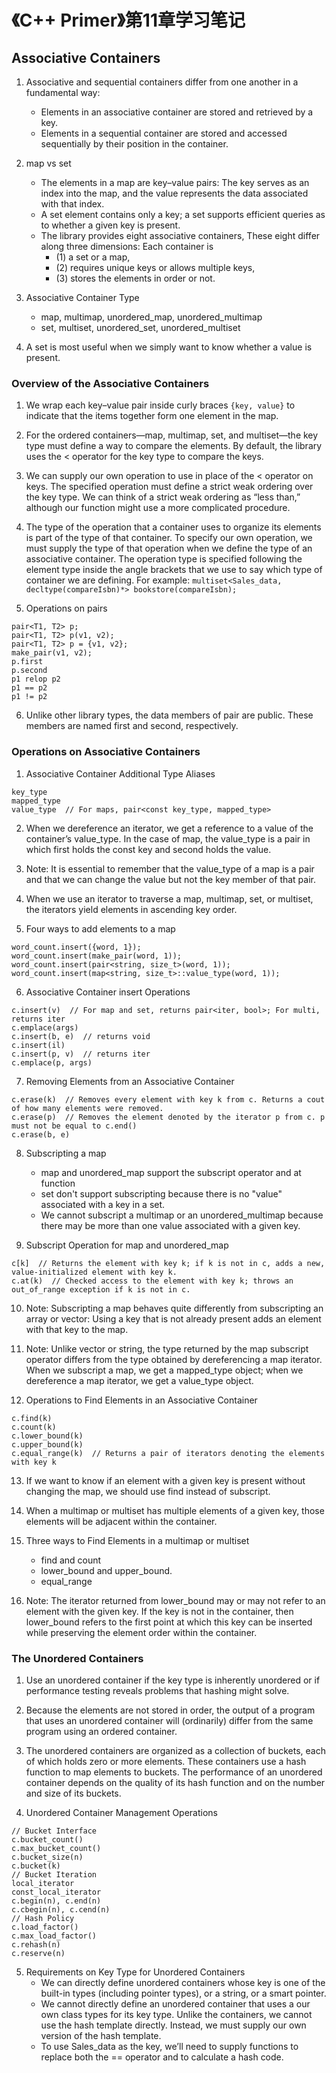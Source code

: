 # 《C++ Primer》第11章学习笔记

## Associative Containers

1. Associative and sequential containers differ from one another in a fundamental way:
    - Elements in an associative container are stored and retrieved by a key. 
    - Elements in a sequential container are stored and accessed sequentially by their position in the container.

2. map vs set
    - The elements in a map are key–value pairs: The key serves as an index into the map, and the value represents the data associated with that index. 
    - A set element contains only a key; a set supports efficient queries as to whether a given key is present.
    - The library provides eight associative containers, These eight differ along three dimensions: Each container is 
        - (1) a set or a map, 
        - (2) requires unique keys or allows multiple keys, 
        - (3) stores the elements in order or not.

3. Associative Container Type
    - map, multimap, unordered_map, unordered_multimap
    - set, multiset, unordered_set, unordered_multiset

4. A set is most useful when we simply want to know whether a value is present.

### Overview of the Associative Containers

1. We wrap each key–value pair inside curly braces `{key, value}` to indicate that the items together form one element in the map.

2. For the ordered containers—map, multimap, set, and multiset—the key type must define a way to compare the elements. By default, the library uses the < operator for the key type to compare the keys. 

3. We can supply our own operation to use in place of the < operator on keys. The specified operation must define a strict weak ordering over the key type. We can think of a strict weak ordering as “less than,” although our function might use a more complicated procedure.

4. The type of the operation that a container uses to organize its elements is part of the type of that container. To specify our own operation, we must supply the type of that operation when we define the type of an associative container. The operation type is specified following the element type inside the angle brackets that we use to say which type of container we are defining. For example: `multiset<Sales_data, decltype(compareIsbn)*> bookstore(compareIsbn);`

5. Operations on pairs
```
pair<T1, T2> p;
pair<T1, T2> p(v1, v2);
pair<T1, T2> p = {v1, v2};
make_pair(v1, v2);
p.first
p.second
p1 relop p2
p1 == p2
p1 != p2
```

6. Unlike other library types, the data members of pair are public. These members are named first and second, respectively.

### Operations on Associative Containers

1. Associative Container Additional Type Aliases
```
key_type
mapped_type
value_type  // For maps, pair<const key_type, mapped_type>
```

2. When we dereference an iterator, we get a reference to a value of the container’s value_type. In the case of map, the value_type is a pair in which first holds the const key and second holds the value.

3. Note: It is essential to remember that the value_type of a map is a pair and that we can change the value but not the key member of that pair.

4. When we use an iterator to traverse a map, multimap, set, or multiset, the iterators yield elements in ascending key order.

5. Four ways to add elements to a map
```
word_count.insert({word, 1});
word_count.insert(make_pair(word, 1));
word_count.insert(pair<string, size_t>(word, 1));
word_count.insert(map<string, size_t>::value_type(word, 1));
```

6. Associative Container insert Operations
```
c.insert(v)  // For map and set, returns pair<iter, bool>; For multi, returns iter
c.emplace(args) 
c.insert(b, e)  // returns void
c.insert(il)
c.insert(p, v)  // returns iter
c.emplace(p, args)
```

7. Removing Elements from an Associative Container
```
c.erase(k)  // Removes every element with key k from c. Returns a cout of how many elements were removed.
c.erase(p)  // Removes the element denoted by the iterator p from c. p must not be equal to c.end()
c.erase(b, e)
```

8. Subscripting a map
    - map and unordered_map support the subscript operator and at function
    - set don't support subscripting because there is no "value" associated with a key in a set.
    - We cannot subscript a multimap or an unordered_multimap because there may be more than one value associated with a given key.

9. Subscript Operation for map and unordered_map
```
c[k]  // Returns the element with key k; if k is not in c, adds a new, value-initialized element with key k.
c.at(k)  // Checked access to the element with key k; throws an out_of_range exception if k is not in c.
```

10. Note: Subscripting a map behaves quite differently from subscripting an array or vector: Using a key that is not already present adds an element with that key to the map.

11. Note: Unlike vector or string, the type returned by the map subscript operator differs from the type obtained by dereferencing a map iterator. When we subscript a map, we get a mapped_type object; when we dereference a map iterator, we get a value_type object.

12. Operations to Find Elements in an Associative Container
```
c.find(k)
c.count(k)
c.lower_bound(k)
c.upper_bound(k)
c.equal_range(k)  // Returns a pair of iterators denoting the elements with key k
```

13. If we want to know if an element with a given key is present without changing the map, we should use find instead of subscript.

14. When a multimap or multiset has multiple elements of a given key, those elements will be adjacent within the container.

15. Three ways to Find Elements in a multimap or multiset
    - find and count
    - lower_bound and upper_bound.
    - equal_range

16. Note: The iterator returned from lower_bound may or may not refer to an element with the given key. If the key is not in the container, then lower_bound refers to the first point at which this key can be inserted while preserving the element order within the container.

### The Unordered Containers

1. Use an unordered container if the key type is inherently unordered or if performance testing reveals problems that hashing might solve.

2. Because the elements are not stored in order, the output of a program that uses an unordered container will (ordinarily) differ from the same program using an ordered container.

3. The unordered containers are organized as a collection of buckets, each of which holds zero or more elements. These containers use a hash function to map elements to buckets. The performance of an unordered container depends on the quality of its hash function and on the number and size of its buckets.

4. Unordered Container Management Operations
```
// Bucket Interface
c.bucket_count()
c.max_bucket_count()
c.bucket_size(n)
c.bucket(k)
// Bucket Iteration
local_iterator
const_local_iterator
c.begin(n), c.end(n)
c.cbegin(n), c.cend(n)
// Hash Policy
c.load_factor()
c.max_load_factor()
c.rehash(n)
c.reserve(n)
```

5. Requirements on Key Type for Unordered Containers
    - We can directly define unordered containers whose key is one of the built-in types (including pointer types), or a string, or a smart pointer.
    - We cannot directly define an unordered container that uses a our own class types for its key type. Unlike the containers, we cannot use the hash template directly. Instead, we must supply our own version of the hash template.
    - To use Sales_data as the key, we’ll need to supply functions to replace both the == operator and to calculate a hash code.

